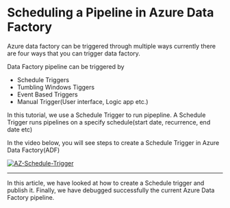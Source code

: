Scheduling a Pipeline in Azure Data Factory
===========================================
Azure data factory can be triggered through multiple ways currently there are four ways that you can trigger data factory.

Data Factory pipeline can be triggered by
* Schedule Triggers
* Tumbling Windows Tiggers
* Event Based Triggers
* Manual Trigger(User interface, Logic app etc.)

In this tutorial, we use a Schedule Trigger to run pipepline. A Schedule Trigger runs pipelines on a specify schedule(start date, recurrence, end date etc)

In the video below, you will see steps to create a Schedule Trigger in Azure Data Factory(ADF)

[![AZ-Schedule-Trigger](http://img.youtube.com/vi/9PVIHz5m2p8/0.jpg)](http://www.youtube.com/watch?v=9PVIHz5m2p8 "Scheduling a Pipeline in Azure Data Factory")


-------------------
In this article, we have looked at how to create a Schedule trigger and publish it. Finally, we have debugged successfully the current Azure Data Factory pipeline.